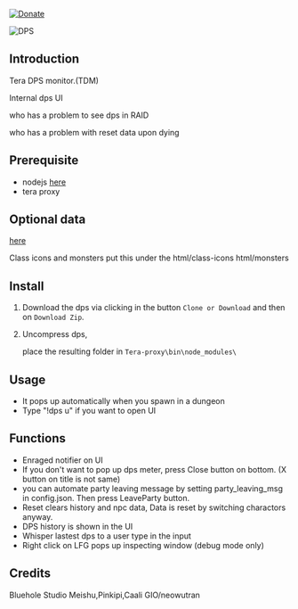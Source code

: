 [![Donate](https://img.shields.io/badge/Donate-PayPal-ff69b4.svg)](https://www.paypal.com/cgi-bin/webscr?cmd=_s-xclick&hosted_button_id=C6BU555NMQJD6)

![DPS](https://image.ibb.co/mpSFny/dps.jpg)

## Introduction

Tera DPS monitor.(TDM)

Internal dps UI

who has a problem to see dps in RAID

who has a problem with reset data upon dying

## Prerequisite

- nodejs  [here](https://nodejs.org/en/)
- tera proxy

## Optional data

[here](https://github.com/neowutran/TeraDpsMeterData )

Class icons and monsters put this under the
html/class-icons
html/monsters

## Install

1. Download the dps via clicking in the button `Clone or Download` and then on `Download Zip`.

2. Uncompress dps,

   place the resulting folder in `Tera-proxy\bin\node_modules\`

## Usage

- It pops up automatically when you spawn in a dungeon
- Type "!dps u" if you want to open UI

## Functions

- Enraged notifier on UI
- If you don't want to pop up dps meter, press Close button on bottom. (X button on title is not same)
- you can automate party leaving message by setting party_leaving_msg in config.json. Then press LeaveParty button.
- Reset clears history and npc data, Data is reset by switching charactors anyway.
- DPS history is shown in the UI
- Whisper lastest dps to a user type in the input
- Right click on LFG pops up inspecting window (debug mode only)

## Credits

Bluehole Studio
Meishu,Pinkipi,Caali
GIO/neowutran
